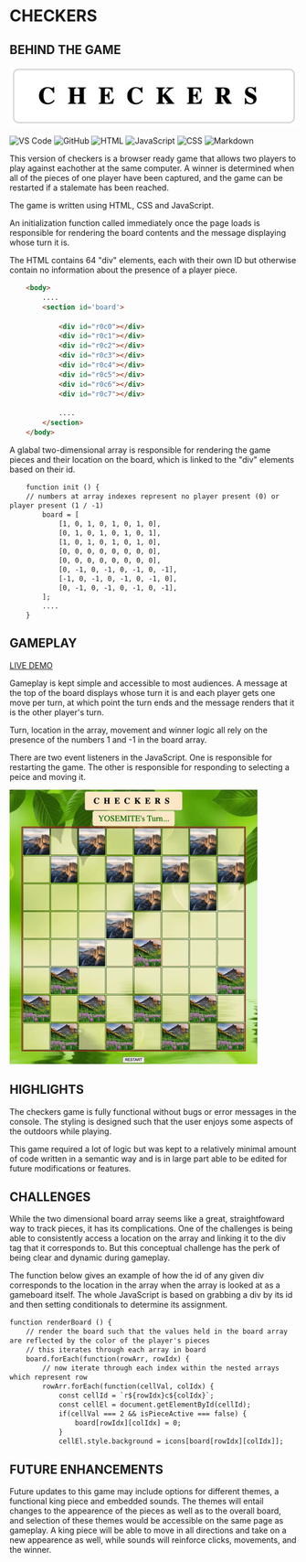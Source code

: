 # CHECKERS

## BEHIND THE GAME

![Checkers-Title](images/title.jpeg)

![VS Code](https://img.shields.io/badge/Visual_Studio_Code-0078D4?style=for-the-badge&logo=visual%20studio%20code&logoColor=white) ![GitHub](https://img.shields.io/badge/GitHub-100000?style=for-the-badge&logo=github&logoColor=white) ![HTML](https://img.shields.io/badge/HTML-239120?style=for-the-badge&logo=html5&logoColor=white) ![JavaScript](https://img.shields.io/badge/JavaScript-323330?style=for-the-badge&logo=javascript&logoColor=F7DF1E) ![CSS](https://img.shields.io/badge/CSS-239120?&style=for-the-badge&logo=css3&logoColor=white) ![Markdown](https://img.shields.io/badge/Markdown-000000?style=for-the-badge&logo=markdown&logoColor=white)

This version of checkers is a browser ready game that allows two players to play against eachother at the same computer. A winner is determined when all of the pieces of one player have been captured, and the game can be restarted if a stalemate has been reached. 

The game is written using HTML, CSS and JavaScript. 

An initialization function called immediately once the page loads is responsible for rendering the board contents and the message displaying whose turn it is. 

The HTML contains 64 "div" elements, each with their own ID but otherwise contain no information about the presence of a player piece. 

``` HTML
    <body>
        ....
        <section id='board'>
            
            <div id="r0c0"></div>
            <div id="r0c1"></div>
            <div id="r0c2"></div>
            <div id="r0c3"></div>
            <div id="r0c4"></div>
            <div id="r0c5"></div>
            <div id="r0c6"></div>
            <div id="r0c7"></div>
            
            ....
        </section>
    </body>
```

A glabal two-dimensional array is responsible for rendering the game pieces and their location on the board, which is linked to the "div" elements based on their id. 

``` JS
    function init () {
    // numbers at array indexes represent no player present (0) or player present (1 / -1)
        board = [
            [1, 0, 1, 0, 1, 0, 1, 0],
            [0, 1, 0, 1, 0, 1, 0, 1],
            [1, 0, 1, 0, 1, 0, 1, 0],
            [0, 0, 0, 0, 0, 0, 0, 0],
            [0, 0, 0, 0, 0, 0, 0, 0],
            [0, -1, 0, -1, 0, -1, 0, -1],
            [-1, 0, -1, 0, -1, 0, -1, 0],
            [0, -1, 0, -1, 0, -1, 0, -1],
        ];
        ....
    }
```

## GAMEPLAY

[LIVE DEMO](https://ahess96.github.io/checkersGameGA/)

Gameplay is kept simple and accessible to most audiences. A message at the top of the board displays whose turn it is and each player gets one move per turn, at which point the turn ends and the message renders that it is the other player's turn.

Turn, location in the array, movement and winner logic all rely on the presence of the numbers 1 and -1 in the board array. 

There are two event listeners in the JavaScript. One is responsible for restarting the game. The other is responsible for responding to selecting a peice and moving it.

![GIF-of-gameplay](images/giphy.gif)

## HIGHLIGHTS

The checkers game is fully functional without bugs or error messages in the console. The styling is designed such that the user enjoys some aspects of the outdoors while playing.

This game required a lot of logic but was kept to a relatively minimal amount of code written in a semantic way and is in large part able to be edited for future modifications or features. 

## CHALLENGES

While the two dimensional board array seems like a great, straightfoward way to track pieces, it has its complications. One of the challenges is being able to consistently access a location on the array and linking it to the div tag that it corresponds to. But this conceptual challenge has the perk of being clear and dynamic during gameplay. 

The function below gives an example of how the id of any given div corresponds to the location in the array when the array is looked at as a gameboard itself. The whole JavaScript is based on grabbing a div by its id and then setting conditionals to determine its assignment.

``` JS
function renderBoard () {
    // render the board such that the values held in the board array are reflected by the color of the player's pieces
    // this iterates through each array in board
    board.forEach(function(rowArr, rowIdx) {
        // now iterate through each index within the nested arrays which represent row
        rowArr.forEach(function(cellVal, colIdx) {
            const cellId = `r${rowIdx}c${colIdx}`;
            const cellEl = document.getElementById(cellId);
            if(cellVal === 2 && isPieceActive === false) {
                board[rowIdx][colIdx] = 0;
            }
            cellEl.style.background = icons[board[rowIdx][colIdx]];
```

## FUTURE ENHANCEMENTS

Future updates to this game may include options for different themes, a functional king piece and embedded sounds. The themes will entail changes to the appearence of the pieces as well as to the overall board, and selection of these themes would be accessible on the same page as gameplay. A king piece will be able to move in all directions and take on a new appearence as well, while sounds will reinforce clicks, movements, and the winner.



















